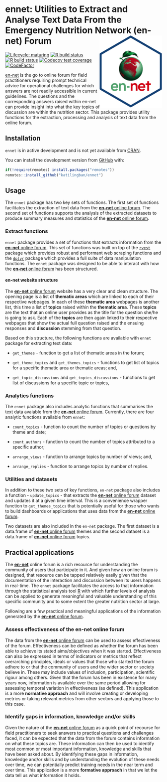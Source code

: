
<!-- README.md is generated from README.Rmd. Please edit that file -->

# ennet: Utilities to Extract and Analyse Text Data From the Emergency Nutrition Network (en-net) Forum <img src="man/figures/ennet.png" width="200px" align="right" />

<!-- badges: start -->

[![Lifecycle:
maturing](https://img.shields.io/badge/lifecycle-maturing-blue.svg)](https://www.tidyverse.org/lifecycle/#maturing)
[![R build
status](https://github.com/katilingban/ennet/workflows/R-CMD-check/badge.svg)](https://github.com/katilingban/ennet/actions)
[![R build
status](https://github.com/katilingban/ennet/workflows/test-coverage/badge.svg)](https://github.com/katilingban/ennet/actions)
[![Codecov test
coverage](https://codecov.io/gh/katilingban/ennet/branch/master/graph/badge.svg)](https://codecov.io/gh/katilingban/ennet?branch=master)
[![CodeFactor](https://www.codefactor.io/repository/github/katilingban/ennet/badge)](https://www.codefactor.io/repository/github/katilingban/ennet)
<!-- badges: end -->

[en-net](https://www.en-net.org) is the go to online forum for field
practitioners requiring prompt technical advice for operational
challenges for which answers are not readily accessible in current
guidelines. The questions and the corresponding answers raised within
en-net can provide insight into what the key topics of discussion are
within the nutrition sector. This package provides utility functions for
the extraction, processing and analysis of text data from the online
forum.

## Installation

`ennet` is in active development and is not yet available from
[CRAN](https://CRAN.R-project.org).

<!---
You can install the released version of rennet from [CRAN](https://CRAN.R-project.org) with:

```r
install.packages("rennet")
```
--->

You can install the development version from
[GitHub](https://github.com/) with:

``` r
if(!require(remotes) install.packages("remotes"))
remotes::install_github("katilingban/ennet")
```

## Usage

The `ennet` package has two key sets of functions. The first set of
functions facilitates the extraction of text data from the [**en-net**
online forum](https://www.en-net.org). The second set of functions
supports the analysis of the extracted datasets to produce summary
measures and statistics of the [**en-net** online
forum](https://www.en-net.org).

### Extract functions

`ennet` package provides a set of functions that extracts information
from the [**en-net** online forum](https://www.en-net.org). This set of
functions was built on top of the [`rvest`](https://rvest.tidyverse.org)
package which provides robust and performant web scraping functions and
the [`dplyr`](https://dplyr.tidyverse.org) package which provides a full
suite of data manipulation functions. The `ennet` package was designed
to be able to interact with how the [**en-net** online
forum](https://www.en-net.org) has been structured.

#### en-net website structure

The [**en-net** online forum](https://www.en-net.org) website has a very
clear and clean structure. The opening page is a list of **thematic
areas** which are linked to each of their respective webpages. In each
of these **thematic area** webpages is another list, this time a list of
**topics** raised within the **thematic area**. These **topics** are the
text that an online user provides as the title for the question she/he
is going to ask. Each of the **topics** are then again linked to their
respective webpages that show the actual full question raised and the
ensuing responses and **discussion** stemming from that question.

Based on this structure, the following functions are available with
`ennet` package for extracting text data:

  - `get_themes` - function to get a list of thematic areas in the
    forum;

  - `get_theme_topics` and `get_themes_topics` - functions to get list
    of topics for a specific thematic area or thematic areas; and,

  - `get_topic_discussions` and `get_topics_discussions` - functions to
    get list of discussions for a specific topic or topics,

### Analytics functions

The `ennet` package also includes analytic functions that summarises the
text data avaiable from the [**en-net** online
forum](https://www.en-net.org). Currently, there are four analytic
functions available from `ennet`:

  - `count_topics` - function to count the number of topics or questions
    by theme and date;

  - `count_authors` - function to count the number of topics attributed
    to a specific author;

  - `arrange_views` - function to arrange topics by number of views;
    and,

  - `arrange_replies` - function to arrange topics by number of replies.

### Utilities and datasets

In addition to these two sets of key functions, `en-net` package also
includes a function - `update_topics` - that extracts the [**en-net**
online forum](https://www.en-net.org) dataset and updates it at a given
time interval. This is a convenience wrapper function to
`get_themes_topics` that is potentially useful for those who wants to
build dashboards or applications that uses data from the [**en-net**
online forum](https://www.en-net.org).

Two datasets are also included in the `en-net` package. The first
dataset is a data.frame of [**en-net** online
forum](https://www.en-net.org) themes and the second dataset is a
data.frame of [**en-net** online forum](https://www.en-net.org) topics.

## Practical applications

The [**en-net**](https://www.en-net.org/) online forum is a rich
resource for understanding the community of users that participate in
it. And given how an online forum is designed, that resource can be
tapped relatively easily given that the documentation of the interaction
and discussion between its users happens in real-time. The `ennet`
package facilitates the access to that information through the
statistical analysis tool [R](https://www.r-rpoject.org) with which
further levels of analysis can be applied to generate meaningful and
valuable understanding of this specific community and to some extent the
greater nutrition sector at large.

Following are a few practical and meaningful applications of the
information generated by the [**en-net** online
forum](https://www.en-net.org).

### Assess effectiveness of the en-net online forum

The data from the [**en-net** online forum](https://www.en-net.org) can
be used to assess effectiveness of the forum. Effectiveness can be
defined as whether the forum has been able to achieve its stated
aims/objectives when it was started. Effectiveness can also be expressed
in terms of indicators or metrics that reflect overarching principles,
ideals or values that those who started the forum adhere to or that the
community of users and the wider sector or society believe in. These may
include values of inclusion, participation, scientific rigour among
others. Given that the forum has been in existence for many years now,
information is available over the same period allowing for assessing
temporal variation in effectiveness (as defined). This application is a
more **normative approach** and will involve creating or developing
metrics or taking relevant metrics from other sectors and applying those
to this case.

### Identify gaps in information, knowledge and/or skills

Given the nature of the [**en-net** online
forum](https://www.en-net.org) as a quick point of recourse for field
practitioners to seek answers to practical questions and challenges
faced, it can be expected that the data from the forum contains
information on what these topics are. These information can then be used
to identify most common or most important information, knowledge and
skills that have been asked about. By identifying these gaps in
information, knowledge and/or skills and by understanding the evolution
of these needs over time, we can potentially predict training needs in
the near term and over time. This application is a more **formative
approach** in that we let the data tell us what information it holds.
